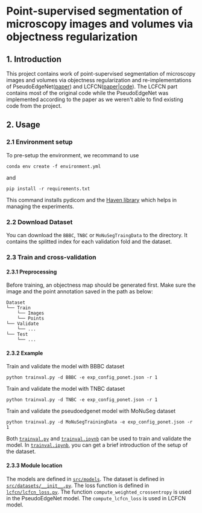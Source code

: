 # Point-supervised segmentation of microscopy images and volumes via objectness regularization

## 1. Introduction

This project contains work of point-supervised segmentation of microscopy images and volumes via objectness regularization and re-implementations of PseudoEdgeNet([paper](https://arxiv.org/pdf/1906.02924)) and LCFCN([paper](https://arxiv.org/abs/1807.09856)|[code](https://github.com/ElementAI/LCFCN.git)). 
The LCFCN part contains most of the original code while the PseudoEdgeNet was implemented according to the paper as we weren't able to find existing code from the project.

## 2. Usage

### 2.1 Environment setup

To pre-setup the environment, we recommand to use 
```
conda env create -f environment.yml
```
and
```
pip install -r requirements.txt
```
This command installs pydicom and the [Haven library](https://github.com/ElementAI/haven) which helps in managing the experiments.
### 2.2 Download Dataset
You can download the `BBBC`, `TNBC` or `MoNuSegTraingData` to the directory. It contains the splitted index for each validation fold and the dataset. 

<!--https://drive.google.com/drive/folders/1uX6yBVGwO8sft5D0M0yS_ISfnwALyyzj?usp=sharing-->

### 2.3 Train and cross-validation
#### 2.3.1 Preprocessing
Before training, an objectness map should be generated first. Make sure the image and the point annotation saved in the path as below:
```
Dataset
└── Train
    └── Images
    └── Points
└── Validate
    └── ...
└── Test
    └── ...
```

#### 2.3.2 Example
Train and validate the model with BBBC dataset
```
python trainval.py -d BBBC -e exp_config_ponet.json -r 1
```

Train and validate the model with TNBC dataset
```
python trainval.py -d TNBC -e exp_config_ponet.json -r 1
```

Train and validate the pseudoedgenet model with MoNuSeg dataset
```
python trainval.py -d MoNuSegTrainingData -e exp_config_ponet.json -r 1
```

Both [`trainval.py`](trainval.py) and [`trainval.ipynb`](trainval.ipynb) can be used to train and validate the model. In [`trainval.ipynb`](trainval.ipynb), you can get a brief introduction of the setup of the dataset.

#### 2.3.3 Module location

The models are defined in [`src/models`](src/models). The dataset is defined in [`src/datasets/__init__.py`](src/datasets/__init__.py). The loss function is defined in [`lcfcn/lcfcn_loss.py`](lcfcn/lcfcn_loss.py). The function `compute_weighted_crossentropy` is used in the PseudoEdgeNet model. The `compute_lcfcn_loss` is used in LCFCN model.
